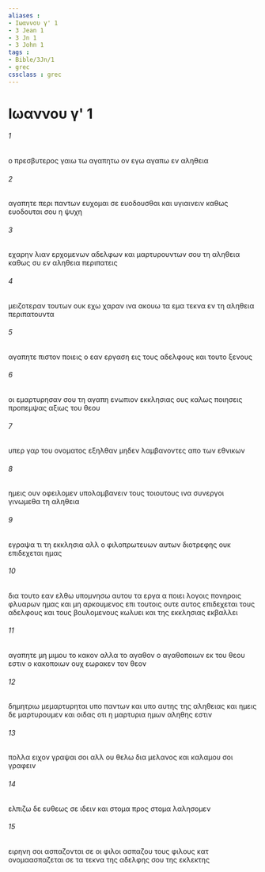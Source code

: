 ```yaml
---
aliases : 
- Ιωαννου γ' 1
- 3 Jean 1
- 3 Jn 1
- 3 John 1
tags : 
- Bible/3Jn/1
- grec
cssclass : grec
---
```


# Ιωαννου γ' 1

###### 1
ο πρεσβυτερος γαιω τω αγαπητω ον εγω αγαπω εν αληθεια
###### 2
αγαπητε περι παντων ευχομαι σε ευοδουσθαι και υγιαινειν καθως ευοδουται σου η ψυχη
###### 3
εχαρην λιαν ερχομενων αδελφων και μαρτυρουντων σου τη αληθεια καθως συ εν αληθεια περιπατεις
###### 4
μειζοτεραν τουτων ουκ εχω χαραν ινα ακουω τα εμα τεκνα εν τη αληθεια περιπατουντα
###### 5
αγαπητε πιστον ποιεις ο εαν εργαση εις τους αδελφους και τουτο ξενους
###### 6
οι εμαρτυρησαν σου τη αγαπη ενωπιον εκκλησιας ους καλως ποιησεις προπεμψας αξιως του θεου
###### 7
υπερ γαρ του ονοματος εξηλθαν μηδεν λαμβανοντες απο των εθνικων
###### 8
ημεις ουν οφειλομεν υπολαμβανειν τους τοιουτους ινα συνεργοι γινωμεθα τη αληθεια
###### 9
εγραψα τι τη εκκλησια αλλ ο φιλοπρωτευων αυτων διοτρεφης ουκ επιδεχεται ημας
###### 10
δια τουτο εαν ελθω υπομνησω αυτου τα εργα α ποιει λογοις πονηροις φλυαρων ημας και μη αρκουμενος επι τουτοις ουτε αυτος επιδεχεται τους αδελφους και τους βουλομενους κωλυει και της εκκλησιας εκβαλλει
###### 11
αγαπητε μη μιμου το κακον αλλα το αγαθον ο αγαθοποιων εκ του θεου εστιν ο κακοποιων ουχ εωρακεν τον θεον
###### 12
δημητριω μεμαρτυρηται υπο παντων και υπο αυτης της αληθειας και ημεις δε μαρτυρουμεν και οιδας οτι η μαρτυρια ημων αληθης εστιν
###### 13
πολλα ειχον γραψαι σοι αλλ ου θελω δια μελανος και καλαμου σοι γραφειν
###### 14
ελπιζω δε ευθεως σε ιδειν και στομα προς στομα λαλησομεν 
###### 15
ειρηνη σοι ασπαζονται σε οι φιλοι ασπαζου τους φιλους κατ ονομαασπαζεται σε τα τεκνα της αδελφης σου της εκλεκτης
